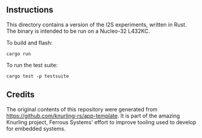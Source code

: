 ## Instructions

This directory contains a version of the I2S experiments, written in Rust. The binary is intended to be run on a Nucleo-32 L432KC.

To build and flash:
```
cargo run
```

To run the test suite:
```
cargo test -p testsuite
```

## Credits

The original contents of this repository were generated from https://github.com/knurling-rs/app-template.
It is part of the amazing Knurling project, Ferrous Systems' effort to improve tooling used to develop for embedded systems.
